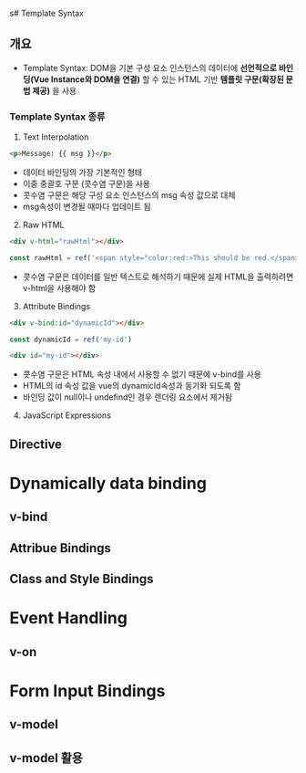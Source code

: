 s# Template Syntax
## 개요
* Template Syntax: DOM을 기본 구성 요소 인스턴스의 데이터에 **선언적으로 바인딩(Vue Instance와 DOM을 연결)** 할 수 있는 HTML 기반 **템플릿 구문(확장된 문법 제공)** 을 사용
### Template Syntax 종류
1. Text Interpolation
```html
<p>Message: {{ msg }}</p>
```
* 데이터 바인딩의 가장 기본적인 형태
* 이중 중괄호 구문 (콧수염 구문)을 사용
* 콧수염 구문은 해당 구성 요소 인스턴스의 msg 속성 값으로 대체
* msg속성이 변경될 때마다 업데이트 됨

2. Raw HTML
```html
<div v-html="rawHtml"></div>
```
```js
const rawHtml = ref('<span style="color:red:>This should be red.</span>')
```
* 콧수염 구문은 데이터를 일반 텍스트로 해석하기 때문에 실제 HTML을 출력하려면 v-html을 사용해야 함

3. Attribute Bindings
```html
<div v-bind:id="dynamicId"></div>
```
```js
const dynamicId = ref('my-id')
```
```html
<div id="my-id"></div>
```
* 콧수염 구문은 HTML 속성 내에서 사용할 수 없기 때문에 v-bind를 사용
* HTML의 id 속성 값을 vue의 dynamicId속성과 동기화 되도록 함
* 바인딩 값이 null이나 undefind인 경우 렌더링 요소에서 제거됨
4. JavaScript Expressions
## Directive
# Dynamically data binding
## v-bind
## Attribue Bindings
## Class and Style Bindings
# Event Handling
## v-on
# Form Input Bindings
## v-model
## v-model 활용
